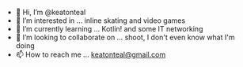 - 👋 Hi, I’m @keatonteal
- 👀 I’m interested in ... inline skating and video games
- 🌱 I’m currently learning ... Kotlin! and some IT networking
- 💞️ I’m looking to collaborate on ... shoot, I don't even know what I'm doing
- 📫 How to reach me ... keatonteal@gmail.com

<!---
keatonteal/keatonteal is a ✨ special ✨ repository because its `README.md` (this file) appears on your GitHub profile.
You can click the Preview link to take a look at your changes.
--->
